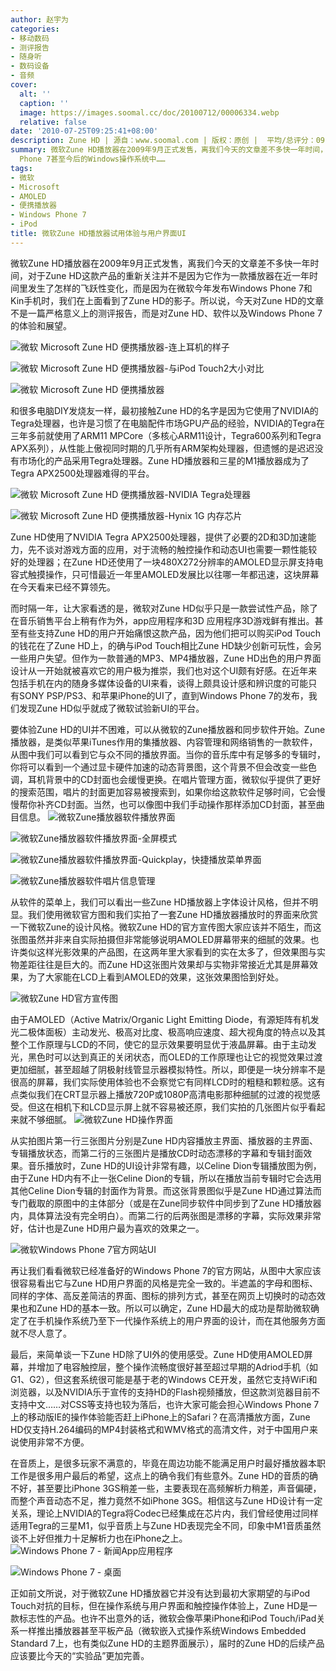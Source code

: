 ```yaml
---
author: 赵宇为
categories:
- 移动数码
- 测评报告
- 随身听
- 数码设备
- 音频
cover:
  alt: ''
  caption: ''
  image: https://images.soomal.cc/doc/20100712/00006334.webp
  relative: false
date: '2010-07-25T09:25:41+08:00'
description: Zune HD | 源自：www.soomal.com | 版权：原创 |  平均/总评分：09.14/128
summary: 微软Zune HD播放器在2009年9月正式发售，离我们今天的文章差不多快一年时间，对于Zune HD这款产品的重新关注并不是因为它作为一款播放器在近一年时间里发生了怎样的飞跃性变化，而是它独特的用户界面UI被微软使用在最新发布的Windows
  Phone 7甚至今后的Windows操作系统中……
tags:
- 微软
- Microsoft
- AMOLED
- 便携播放器
- Windows Phone 7
- iPod
title: 微软Zune HD播放器试用体验与用户界面UI
---
```


微软Zune HD播放器在2009年9月正式发售，离我们今天的文章差不多快一年时间，对于Zune HD这款产品的重新关注并不是因为它作为一款播放器在近一年时间里发生了怎样的飞跃性变化，而是因为在微软今年发布Windows Phone 7和Kin手机时，我们在上面看到了Zune HD的影子。所以说，今天对Zune HD的文章不是一篇严格意义上的测评报告，而是对Zune HD、软件以及Windows Phone 7的体验和展望。

![微软 Microsoft Zune HD 便携播放器-连上耳机的样子](https://images.soomal.cc/doc/20100712/00006334.webp)




![微软 Microsoft Zune HD 便携播放器-与iPod Touch2大小对比](https://images.soomal.cc/doc/20100712/00006330.webp)




![微软 Microsoft Zune HD 便携播放器](https://images.soomal.cc/doc/20100712/00006331.webp)




和很多电脑DIY发烧友一样，最初接触Zune HD的名字是因为它使用了NVIDIA的Tegra处理器，也许是习惯了在电脑配件市场GPU产品的经验，NVIDIA的Tegra在三年多前就使用了ARM11 MPCore（多核心ARM11设计，Tegra600系列和Tegra APX系列），从性能上傲视同时期的几乎所有ARM架构处理器，但遗憾的是迟迟没有市场化的产品采用Tegra处理器。Zune HD播放器和三星的M1播放器成为了Tegra APX2500处理器难得的平台。


![微软 Microsoft Zune HD 便携播放器-NVIDIA Tegra处理器](https://images.soomal.cc/doc/20100712/00006338.webp)




![微软 Microsoft Zune HD 便携播放器-Hynix 1G 内存芯片](https://images.soomal.cc/doc/20100712/00006340.webp)




Zune HD使用了NVIDIA Tegra APX2500处理器，提供了必要的2D和3D加速能力，先不谈对游戏方面的应用，对于流畅的触控操作和动态UI也需要一颗性能较好的处理器；在Zune HD还使用了一块480X272分辨率的AMOLED显示屏支持电容式触摸操作，只可惜最近一年里AMOLED发展比以往哪一年都迅速，这块屏幕在今天看来已经不算领先。

而时隔一年，让大家看透的是，微软对Zune HD似乎只是一款尝试性产品，除了在音乐销售平台上稍有作为外，app应用程序和3D 应用程序3D游戏鲜有推出。甚至有些支持Zune HD的用户开始痛恨这款产品，因为他们把可以购买iPod Touch的钱花在了Zune HD上，的确与iPod Touch相比Zune HD缺少创新可玩性，会另一些用户失望。但作为一款普通的MP3、MP4播放器，Zune HD出色的用户界面设计从一开始就被喜欢它的用户极为推崇，我们也对这个UI颇有好感。在近年来包括手机在内的随身多媒体设备的UI来看，谈得上颇具设计感和辨识度的可能只有SONY PSP/PS3、和苹果iPhone的UI了，直到Windows Phone 7的发布，我们发现Zune HD似乎就成了微软试验新UI的平台。


要体验Zune HD的UI并不困难，可以从微软的Zune播放器和同步软件开始。Zune播放器，是类似苹果iTunes作用的集播放器、内容管理和网络销售的一款软件，从图中我们可以看到它与众不同的播放界面。当你的音乐库中有足够多的专辑时，你将可以看到一个通过显卡硬件加速的动态背景图，这个背景不但会改变一些色调，耳机背景中的CD封面也会缓慢更换。在唱片管理方面，微软似乎提供了更好的搜索范围，唱片的封面更加容易被搜索到，如果你给这款软件足够时间，它会慢慢帮你补齐CD封面。当然，也可以像图中我们手动操作那样添加CD封面，甚至曲目信息。
![微软Zune播放器软件播放界面](https://images.soomal.cc/doc/20100725/00006488.webp)




![微软Zune播放器软件播放界面-全屏模式](https://images.soomal.cc/doc/20100725/00006489.webp)




![微软Zune播放器软件播放界面-Quickplay，快捷播放菜单界面](https://images.soomal.cc/doc/20100725/00006490.webp)




![微软Zune播放器软件唱片信息管理](https://images.soomal.cc/doc/20100725/00006491.webp)




从软件的菜单上，我们可以看出一些Zune HD播放器上字体设计风格，但并不明显。我们使用微软官方图和我们实拍了一套Zune HD播放器播放时的界面来欣赏一下微软Zune的设计风格。微软Zune HD的官方宣传图大家应该并不陌生，而这张图虽然并非来自实际拍摄但非常能够说明AMOLED屏幕带来的细腻的效果。也许类似这样光影效果的产品图，在这两年里大家看到的实在太多了，但效果图与实物差距往往是巨大的。而Zune HD这张图片效果却与实物非常接近尤其是屏幕效果，为了大家能在LCD上看到AMOLED的效果，这张效果图恰到好处。

![微软Zune HD官方宣传图](https://images.soomal.cc/doc/20100725/00006487.webp)




由于AMOLED（Active Matrix/Organic Light Emitting Diode，有源矩阵有机发光二极体面板）主动发光、极高对比度、极高响应速度、超大视角度的特点以及其整个工作原理与LCD的不同，使它的显示效果要明显优于液晶屏幕。由于主动发光，黑色时可以达到真正的关闭状态，而OLED的工作原理也让它的视觉效果过渡更加细腻，甚至超越了阴极射线管显示器模拟特性。所以，即便是一块分辨率不是很高的屏幕，我们实际使用体验也不会察觉它有同样LCD时的粗糙和颗粒感。这有点类似我们在CRT显示器上播放720P或1080P高清电影那种细腻的过渡的视觉感受。但这在相机下和LCD显示屏上就不容易被还原，我们实拍的几张图片似乎看起来就不够细腻。
![微软Zune HD操作界面](https://images.soomal.cc/doc/20100725/00006493.webp)




从实拍图片第一行三张图片分别是Zune HD内容播放主界面、播放器的主界面、专辑播放状态，而第二行的三张图片是播放CD时动态漂移的字幕和专辑封面效果。音乐播放时，Zune HD的UI设计非常有趣，以Celine Dion专辑播放图为例，由于Zune HD内有不止一张Celine Dion的专辑，所以在播放当前专辑时它会选用其他Celine Dion专辑的封面作为背景。而这张背景图似乎是Zune HD通过算法而专门截取的原图中的主体部分（或是在Zune同步软件中同步到了Zune HD播放器内，具体算法没有完全明白）。而第二行的后两张图是漂移的字幕，实际效果非常好，估计也是Zune HD用户最为喜欢的效果之一。

![微软Windows Phone 7官方网站UI](https://images.soomal.cc/doc/20100725/00006492.webp)




再让我们看看微软已经准备好的Windows Phone 7的官方网站，从图中大家应该很容易看出它与Zune HD用户界面的风格是完全一致的。半遮盖的字母和图标、同样的字体、高反差简洁的界面、图标的排列方式，甚至在网页上切换时的动态效果也和Zune HD的基本一致。所以可以确定，Zune HD最大的成功是帮助微软确定了在手机操作系统乃至下一代操作系统上的用户界面的设计，而在其他服务方面就不尽人意了。

最后，来简单谈一下Zune HD除了UI外的使用感受。Zune HD使用AMOLED屏幕，并增加了电容触控层，整个操作流畅度很好甚至超过早期的Adriod手机（如G1、G2），但这套系统很可能是基于老的Windows CE开发，虽然它支持WiFi和浏览器，以及NVIDIA乐于宣传的支持HD的Flash视频播放，但这款浏览器目前不支持中文……对CSS等支持也较为落后，也许大家可能会担心Windows Phone 7上的移动版IE的操作体验能否赶上iPhone上的Safari？在高清播放方面，Zune HD仅支持H.264编码的MP4封装格式和WMV格式的高清文件，对于中国用户来说使用非常不方便。

在音质上，是很多玩家不满意的，毕竟在周边功能不能满足用户时最好播放器本职工作是很多用户最后的希望，这点上的确令我们有些意外。Zune HD的音质的确不好，甚至要比iPhone 3GS稍差一些，主要表现在高频解析力稍差，声音偏硬，而整个声音动态不足，推力竟然不如iPhone 3GS。相信这与Zune HD设计有一定关系，理论上NVIDIA的Tegra将Codec已经集成在芯片内，我们曾经使用过同样适用Tegra的三星M1，似乎音质上与Zune HD表现完全不同，印象中M1音质虽然谈不上好但推力十足解析力也在iPhone之上。
![Windows Phone 7 - 新闻App应用程序](https://images.soomal.cc/doc/20100725/00006485.webp)




![Windows Phone 7 - 桌面](https://images.soomal.cc/doc/20100725/00006486.webp)




正如前文所说，对于微软Zune HD播放器它并没有达到最初大家期望的与iPod Touch对抗的目标，但在操作系统与用户界面和触控操作体验上，Zune HD是一款标志性的产品。也许不出意外的话，微软会像苹果iPhone和iPod Touch/iPad关系一样推出播放器甚至平板产品（微软嵌入式操作系统Windows Embedded Standard 7上，也有类似Zune HD的主题界面展示），届时的Zune HD的后续产品应该要比今天的“实验品”更加完善。